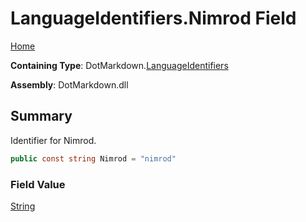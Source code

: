 # LanguageIdentifiers\.Nimrod Field

[Home](../../../README.md)

**Containing Type**: DotMarkdown\.[LanguageIdentifiers](../README.md)

**Assembly**: DotMarkdown\.dll

## Summary

Identifier for Nimrod\.

```csharp
public const string Nimrod = "nimrod"
```

### Field Value

[String](https://docs.microsoft.com/en-us/dotnet/api/system.string)

